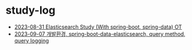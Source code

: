 # study-log

- [2023-08-31 Elasticsearch Study (With spring-boot, spring-data) OT](./date-log/2023-08-31-Elasticsearch-OT.md)
- [2023-09-07 개발환경, spring-boot-data-elasticsearch, query method, query logging](./date-log/2023-09-07-1th.md)
